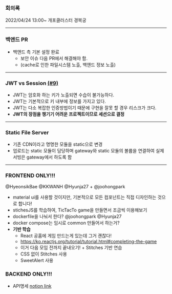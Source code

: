 ### 회의록
2022/04/24 13:00~ 개포클러스터 경복궁

<hr>

### 백앤드 PR
- 백앤드 측 기본 설정 완료
  - 보안 이슈 다음 PR에서 해결해야 함.
  - (cache로 인한 파일시스템 노출, 백앤드 정보 노출)

<hr>

### JWT vs Session [(#9)](https://github.com/PPiing/PPoong/issues/9)
- JWT는 암호화 하는 키가 노출되면 수습이 불가능하다.
- JWT는 기본적으로 키 내부에 정보를 가지고 있다.
- JWT는 다소 복잡한 인증방법이기 때문에 구현을 잘못 할 경우 리스크가 크다.
- **JWT의 장점을 챙기기 어려운 프로젝트이므로 세션으로 결정**

<hr>

### Static File Server
- 기존 CDN이라고 명명한 모듈을 static으로 변경
- 업로드는 static 모듈이 담당하며
gateway와 static 모듈의 볼륨을 연결하여
실제 서빙은 gateway에서 하도록 함

<hr>

### FRONTEND ONLY!!!
@HyeonsikBae @KKWANH @Hyunja27 + @joohongpark
- material ui를 사용할 것이지만, 기본적으로 모든 컴포넌트는 직접 디자인하는 것으로 합니다!
- stichesJS를 학습하여, TicTacTo game을 만들면서 조금씩 이용해보기
- dockerfile을 나눠서 한다? @joohongpark @Hyunja27
- docker compose는 임시로 common 만들어서 하는거?
- **기반 학습**
  - React 공홈에 게임 만드는게 있는데 그거 괜찮다!
  - https://ko.reactjs.org/tutorial/tutorial.html#completing-the-game
  - 이거 다음 모임 전까지 끝내오기! + Stitches 기반 연습
  - CSS 없이 Stitches 사용
  - SweetAlert 사용

### BACKEND ONLY!!!
- API명세 [notion link](https://www.notion.so/API-0333a915162d41c2a5a2ac45e3548aad) 
